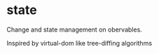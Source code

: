 # state
Change and state management on obervables.

Inspired by virtual-dom like tree-diffing algorithms
